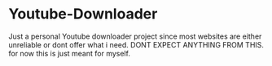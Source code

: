 # Youtube-Downloader

Just a personal Youtube downloader project since most websites are either unreliable or dont offer what i need. DONT EXPECT ANYTHING FROM THIS. for now this is just meant for myself.
